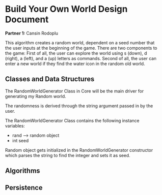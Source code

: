 # Build Your Own World Design Document

**Partner 1:**
Cansin Rodoplu

This algorithm creates a random world, dependent on a seed number that the user inputs at the beginning of the game. There are two components to the game:
First of all, the user can explore the world using s (down), d (right), a (left), and a (up) letters as commands.
Second of all, the user can enter a new world if they find the water icon in the random old world.

## Classes and Data Structures
The RandomWorldGenerator Class in Core will be the main driver for generating my Random world.

The randomness is derived through the string argument passed in by the user.

The RandomWorldGenerator Class contains the following instance variables:

* rand --> random object
* int seed

Random object gets initialized in the RandomWorldGenerator constructor which parses the string to find the integer and sets it as seed.


## Algorithms

## Persistence
